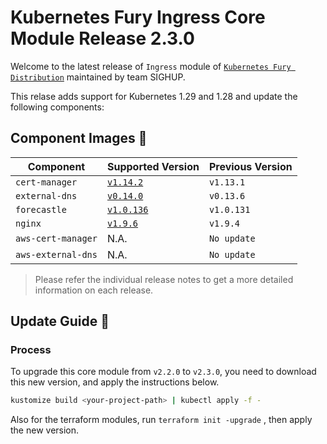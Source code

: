 # Kubernetes Fury Ingress Core Module Release 2.3.0

Welcome to the latest release of `Ingress` module of [`Kubernetes Fury Distribution`](https://github.com/sighupio/fury-distribution) maintained by team SIGHUP.

This relase adds support for Kubernetes 1.29 and 1.28 and update the following components:

## Component Images 🚢

| Component          | Supported Version                                                                      | Previous Version |
| ------------------ | -------------------------------------------------------------------------------------- | ---------------- |
| `cert-manager`     | [`v1.14.2`](https://github.com/jetstack/cert-manager/releases/tag/v1.14.2)             | `v1.13.1`        |
| `external-dns`     | [`v0.14.0`](https://github.com/kubernetes-sigs/external-dns/releases/tag/v0.14.0)      | `v0.13.6`        |
| `forecastle`       | [`v1.0.136`](https://github.com/stakater/Forecastle/releases/tag/v1.0.136)             | `v1.0.131`       |
| `nginx`            | [`v1.9.6`](https://github.com/kubernetes/ingress-nginx/releases/tag/controller-v1.9.6) | `v1.9.4`         |
| `aws-cert-manager` | N.A.                                                                                   | `No update`      |
| `aws-external-dns` | N.A.                                                                                   | `No update`      |

> Please refer the individual release notes to get a more detailed information on each release.

## Update Guide 🦮

### Process

To upgrade this core module from `v2.2.0` to `v2.3.0`, you need to download this new version, and apply the instructions below.

```bash
kustomize build <your-project-path> | kubectl apply -f -
```

Also for the terraform modules, run `terraform init -upgrade` , then apply the new version.
